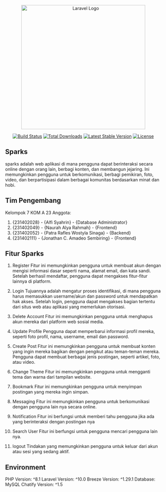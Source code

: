 <p align="center"><a href="https://laravel.com" target="_blank"><img src="https://raw.githubusercontent.com/laravel/art/master/logo-lockup/5%20SVG/2%20CMYK/1%20Full%20Color/laravel-logolockup-cmyk-red.svg" width="400" alt="Laravel Logo"></a></p>

<p align="center">
<a href="https://github.com/laravel/framework/actions"><img src="https://github.com/laravel/framework/workflows/tests/badge.svg" alt="Build Status"></a>
<a href="https://packagist.org/packages/laravel/framework"><img src="https://img.shields.io/packagist/dt/laravel/framework" alt="Total Downloads"></a>
<a href="https://packagist.org/packages/laravel/framework"><img src="https://img.shields.io/packagist/v/laravel/framework" alt="Latest Stable Version"></a>
<a href="https://packagist.org/packages/laravel/framework"><img src="https://img.shields.io/packagist/l/laravel/framework" alt="License"></a>
</p>

## Sparks

sparks adalah web aplikasi di mana pengguna dapat berinteraksi secara online dengan orang lain, berbagi konten, dan membangun jejaring. Ini memungkinkan pengguna untuk berkomunikasi, berbagi pemikiran, foto, video, dan berpartisipasi dalam berbagai komunitas berdasarkan minat dan hobi. 

## Tim Pengembang

Kelompok 7 KOM A 23
Anggota:
1. {231402028} - {Alfi Syahrin} - {Database Administrator}
2. {231402049} - {Naurah Alya Rahmah} - {Frontend}
3. {231402052} - {Patra Rafles Wostyla Sinaga} - {Backend}
4. {231402111} - {Jonathan C. Amadeo Sembiring} - {Frontend}

## Fitur Sparks

1. Register 
Fitur ini memungkinkan pengguna untuk membuat akun dengan mengisi informasi dasar seperti nama, alamat email, dan kata sandi. Setelah berhasil mendaftar, pengguna dapat mengakses fitur-fitur lainnya di platform.

2. Login
Tujuannya adalah mengatur proses identifikasi, di mana pengguna harus memasukkan username/akun dan password untuk mendapatkan hak akses. Setelah login, pengguna dapat mengakses bagian tertentu dari situs web atau aplikasi yang memerlukan otorisasi.

3. Delete Account
Fitur ini memungkinkan pengguna untuk menghapus akun mereka dari platform web sosial media.

4. Update Profile
Pengguna dapat memperbarui informasi profil mereka, seperti foto profil, nama, username, email dan password.

5. Create Post
Fitur ini memungkinkan pengguna untuk membuat konten yang ingin mereka bagikan dengan pengikut atau teman-teman mereka. Pengguna dapat membuat berbagai jenis postingan, seperti artikel, foto, atau video.

6. Change Theme
Fitur ini memungkinkan pengguna untuk mengganti tema dan warna dari tampilan website.

7. Bookmark
Fitur ini memungkinkan pengguna untuk menyimpan postingan yang mereka ingin simpan.

8. Messaging
Fitur ini memungkinkan pengguna untuk berkomunikasi dengan pengguna lain nya secara online.

9. Notification
Fitur ini berfungsi untuk memberi tahu pengguna jika ada yang berinteraksi dengan postingan nya

10. Search User
Fitur ini berfungsi untuk pengguna mencari pengguna lain nya.

11. logout
Tindakan yang memungkinkan pengguna untuk keluar dari akun atau sesi yang sedang aktif.

## Environment
PHP Version: ^8.1
Laravel Version: ^10.0
Breeze Version: ^1.29.1
Database: MySQL
Chatify Version: ^1.5